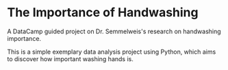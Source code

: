# The Importance of Handwashing
A DataCamp guided project on Dr. Semmelweis's research on handwashing importance.

This is a simple exemplary data analysis project using Python, which aims to discover how important washing hands is.
